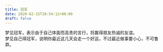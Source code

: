 ```yaml
---
title: 冠军
date: 2020-02-15T20:54:12+08:00
draft: false
---
```


梦见冠军，表示由于自己体面而高贵的言行，将赢得朋友热诚的友谊。<br>
梦见自己得冠军，说明你最近这几天会走一个好运，不过最近做事要小心，不可鲁莽。<br>
